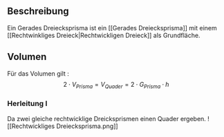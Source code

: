 ## Beschreibung
Ein Gerades Dreiecksprisma ist ein [[Gerades Dreiecksprisma]] mit einem [[Rechtwinkliges Dreieck|Rechtwickligen Dreieck]] als Grundfläche.

## Volumen
Für das Volumen gilt :
$$2 \cdot V_{Prisma} = V_{Quader} = 2 \cdot G_{Prisma} \cdot h$$

### Herleitung I
Da zwei gleiche rechtwicklige Dreicksprismen einen Quader ergeben.
![[Rechtwickliges Dreiecksprisma.png]]
